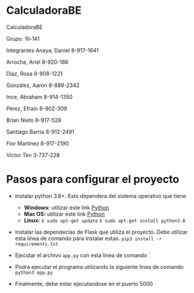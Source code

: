 # CalculadoraBE
CalculadoraBE


Grupo: 1Il-141

Integrantes
Anaya, Daniel 8-917-1641

Arrocha, Ariel 8-920-186

Díaz, Rosa 8-908-1221

González, Aarón 8-889-2342

Ince, Abraham 8-914-1350

Pérez, Efraín 8-902-309

Brian Nieto 8-917-528

Santiago Barría 8-912-2491

Flor Martínez 8-917-2190

Victor Ten 3-737-228

# Pasos para configurar el proyecto #

 
* Instalar python 3.6+. Esto dependera del sistema operativo que tiene
  * **Windows:** utilizar este link [Python](https://www.python.org/downloads/)
  * **Mac OS:** utilizar este link [Python](https://www.python.org/downloads/)
  * **Linux:** 
        `$ sudo apt-get update`
        `$ sudo apt-get install python3.6`

* Instalar las dependecias de Flask que utiliza el proyecto. Debe utilizar esta linea de comando para instalar estas.
  `pip3 install -r requirements.txt`
  
* Ejecutar el archivo `app.py` con esta linea de comando `

* Podra ejecutar el programa utilizando la siguiente linea de comando `python3 app.py`

* Finalmente, debe estar ejecutandose en el puerto 5000
